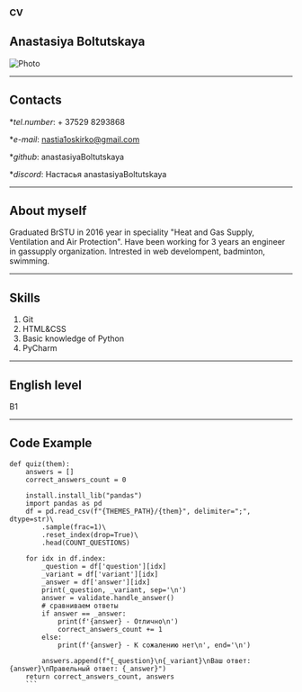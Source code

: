 ### CV
## **Anastasiya Boltutskaya**
![Photo](1632480363198.jpg)

*******************************************

## **Contacts**

**tel.number*: + 37529 8293868


**e-mail*: nastia1oskirko@gmail.com


**github*: anastasiyaBoltutskaya


**discord*: Настасья anastasiyaBoltutskaya

********************************************

## **About myself**

Graduated BrSTU in 2016 year in speciality "Heat and Gas Supply, Ventilation and Air Protection".
Have been working for 3 years an engineer in gassupply organization.
Intrested in web develompent, badminton, swimming.


********************************************

## **Skills**

1. Git
2. HTML&CSS
3. Basic knowledge of Python
4. PyCharm


********************************************

## **English level**

  B1

********************************************  
## **Code Example**

```
def quiz(them):
    answers = []
    correct_answers_count = 0

    install.install_lib("pandas")
    import pandas as pd
    df = pd.read_csv(f"{THEMES_PATH}/{them}", delimiter=";", dtype=str)\
        .sample(frac=1)\
        .reset_index(drop=True)\
        .head(COUNT_QUESTIONS)

    for idx in df.index:
        _question = df['question'][idx]
        _variant = df['variant'][idx]
        _answer = df['answer'][idx]
        print(_question, _variant, sep='\n')
        answer = validate.handle_answer()
        # сравниваем ответы
        if answer == _answer:
            print(f'{answer} - Отлично\n')
            correct_answers_count += 1
        else:
            print(f'{answer} - К сожалению нет\n', end='\n')

        answers.append(f"{_question}\n{_variant}\nВаш ответ: {answer}\nПравельный ответ: {_answer}")
    return correct_answers_count, answers
    ```


